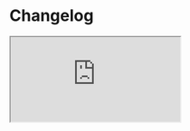 #  Changelog <a href="https://www.eblasoft.com.tr/espocrm-extension-page/feedback-forms" target="_blank" id="ext-version" data-id="63495a03a73040934"></a>

<iframe class="changelog" src="https://crm.eblasoft.com.tr/?entryPoint=changeLog&exId=63495a03a73040934" allowfullscreen></iframe>
